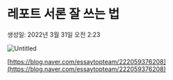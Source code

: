 # 레포트 서론 잘 쓰는 법

생성일: 2022년 3월 31일 오전 2:23

![Untitled](Untitled%2018.png)

[https://blog.naver.com/essaytopteam/222059376208](https://blog.naver.com/essaytopteam/222059376208)